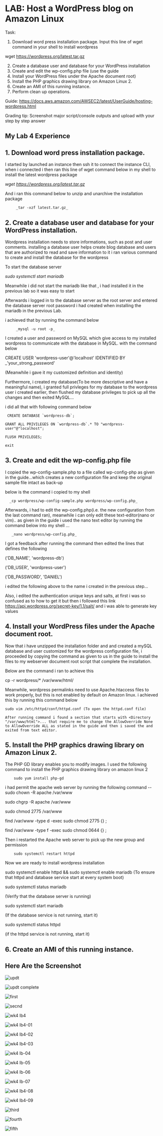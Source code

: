 # LAB:  Host a WordPress blog on Amazon Linux 

Task:

1. Download word press installation package.
Input this line of wget command in your shell to install wordpress 

wget https://wordpress.org/latest.tar.gz


2. Create a database user and database for your WordPress installation
3. Create and edit the wp-config.php file (use the guide
4. Install your WordPress files under the Apache document root)
5. Install the PHP graphics drawing library on Amazon Linux 2.
6. Create an AMI of this running instance.
7. Perform clean up operations.





Guide:
https://docs.aws.amazon.com/AWSEC2/latest/UserGuide/hosting-wordpress.html

Grading tip:  Screenshot major script/console outputs and upload with your step by step answer











## My Lab 4 Experience


## 1. Download word press installation package.

I started by launched an instance then ssh it to connect the instance CLI, when i connected i then ran this line of wget command below in my shell to install the latest wordpress package

_wget https://wordpress.org/latest.tar.gz_

And i ran this command below to unzip and unarchive the installation package

         _tar -xzf latest.tar.gz_


## 2. Create a database user and database for your WordPress installation.

Wordpress installation needs to store informations, such as post and user comments. installing a database user helps create blog database and users that are authorized to read and save information to it 
i ran various command to create and install the database for the wordpress

To start the database server

   _sudo systemctl start mariadb_

Meanwhile i did not start the mariadb like that , i had installed it in the previous lab so it was easy to start

Afterwards i logged in to the database server as the root server and entered the database server root password i had created when installing the mariadb in the previous Lab.

i achieved that by running the command below
     
         _mysql -u root -p_

I created a user and password on MySQL which give access to my installed wordpress to communicate with the database in MySQL. with the command below
 
   
CREATE USER 'wordpress-user'@'localhost' IDENTIFIED BY _'your_strong_password'

(Meanwhile i gave it my customized definition and identity)

Furthermore, i created my database(To be more descriptive and have a meaningful name), i granted full privleges for my database to the wordpress user i created earlier, then flushed my database privileges to pick up all the changes and then exited MySQL...

i did all that with following command below

     CREATE DATABASE `wordpress-db`;

    GRANT ALL PRIVILEGES ON `wordpress-db`.* TO "wordpress-user"@"localhost";

    FLUSH PRIVILEGES;

    exit


## 3. Create and edit the wp-config.php file

I copied the wp-config-sample.php to a file called wp-config-php as given in the guide...which creates a new configuration file and keep the original sample file intact as back-up

below is the command i copied to my shell
   
      _cp wordpress/wp-config-sample.php wordpress/wp-config.php_

Afterwards, i had to edit the wp-config.php(i.e. the new configuration from the last command ran), meanwhile i can only edit these text-editor(nano or vim).. as given in the guide i used the nano text editor by running the command below into my shell ...

       _nano wordpress/wp-config.php_

I got a feedback after running the command then edited the lines that defines the following

   ('DB_NAME', 'wordpress-db')

   ('DB_USER', 'wordpress-user')

   ('DB_PASSWORD', 'DANIEL')

i edited the following above to the name i created in the previous step...

Also, i edited the authentication unique keys and salts, at first i was so confused as to how to get it but then i followed this link https://api.wordpress.org/secret-key/1.1/salt/ and i was able to generate key values 


## 4. Install your WordPress files under the Apache document root.

Now that i have unzipped the installation folder and and created a mySQL database and user customized for the wordpress configuration file, i proceeded by copying the command as given to us in the guide to install the files to my webserver document root script that complete the installation.

Below are the command i ran to achieve this
   
   cp -r wordpress/* /var/www/html/

Meanwhile, wordpress permalinks need to use Apache.htaccess files to work properly, but this is not enabled by default on Amazon linux. i achieved this by running this command below

    sudo vim /etc/httpd/conf/httpd.conf (To open the httpd.conf file)

    After running command i found a section that starts with <Directory "/var/www/html">... that require me to change the AllowOverride None to AllowOverride ALL as stated in the guide and then i saved the and exited from text editor.

## 5. Install the PHP graphics drawing library on Amazon Linux 2.

The PHP GD library enables you to modify images. I used the following command to install the PHP graphics drawing library on amazon linux 2

        sudo yum install php-gd

i had permit the apache web server by running the following command -- sudo chown -R apache /var/www
   
   sudo chgrp -R apache /var/www
   
   sudo chmod 2775 /var/www
   
   find /var/www -type d -exec sudo chmod 2775 {} \;
   
   find /var/www -type f -exec sudo chmod 0644 {} \;

Then i restarted the Apache web server to pick up the new group and permission
        
        sudo systemctl restart httpd

Now we are ready to install wordpress installation

sudo systemctl enable httpd && sudo systemctl enable mariadb
(To ensure that httpd and database service start at every system boot)

sudo systemctl status mariadb

(Verify that the database server is running)

 sudo systemctl start mariadb
 
 (If the database service is not running, start it)

 sudo systemctl status httpd

(if the httpd service is not running, start it)


## 6. Create an AMI of this running instance.




## Here Are the Screenshot

![updt](https://user-images.githubusercontent.com/105374941/187797853-74a18902-912e-4e21-9fbd-ccd996c0e21c.png)


![updt complete](https://user-images.githubusercontent.com/105374941/187797822-40b12007-7fa8-4231-9282-c07dec092582.png)

![first](https://user-images.githubusercontent.com/105374941/187797923-64233df2-b4f0-4ec2-b1a3-9e202ebad7be.png)

![secnd](https://user-images.githubusercontent.com/105374941/187797944-3bb04603-5690-4ab5-91b3-fddd2723fab2.png)

![wk4 lb4](https://user-images.githubusercontent.com/105374941/187798276-68fccb28-1089-48ff-ad20-82f07e24de18.png)

![wk4 lb4-01](https://user-images.githubusercontent.com/105374941/187798305-4be86ba8-53fa-47bf-997b-939b1b6fe567.png)

![wk4 lb4-02](https://user-images.githubusercontent.com/105374941/187798361-646edd43-0c6a-47ac-a7a2-cfddb6c4a0f0.png)

![wk4 lb4-03](https://user-images.githubusercontent.com/105374941/187798953-844995e8-6968-4097-b9bb-208bd07ca4bf.png)

![wk4 lb-04](https://user-images.githubusercontent.com/105374941/187798989-3e0635a7-21e8-41a0-99b9-898e69fcd1a8.png)

![wk4 lb-05](https://user-images.githubusercontent.com/105374941/187799049-2a5675f3-83ba-4cea-ab28-c7356b32e56b.png)

![wk4 lb-06](https://user-images.githubusercontent.com/105374941/187799061-49a161a4-579d-418e-8640-a784026a701b.png)

![wk4 lb-07](https://user-images.githubusercontent.com/105374941/187799097-4f098753-9fcf-44c8-982f-36e3ed4cb5be.png)

![wk4 lb4-08](https://user-images.githubusercontent.com/105374941/187799130-211ae06a-ce8f-4ab8-8a38-3bfb42dced31.png)

![wk4 lb4-09](https://user-images.githubusercontent.com/105374941/187799173-fd92189a-6237-491d-88f4-a01dc188adf2.png)

![third ](https://user-images.githubusercontent.com/105374941/187797976-c3d8613b-facb-4a47-8628-0e6ed0b819e1.png)

![fourth](https://user-images.githubusercontent.com/105374941/187798000-fa99c757-e7ec-4066-9485-d75c818361bc.png)

![fifth](https://user-images.githubusercontent.com/105374941/187799248-2be10303-1305-4b7b-a8e7-114c829dd1a5.png)




